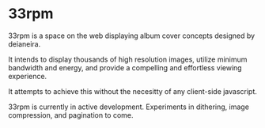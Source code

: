# 33rpm

33rpm is a space on the web displaying album cover concepts designed by deianeira.

It intends to display thousands of high resolution images, utilize minimum bandwidth and energy, and provide a compelling and effortless viewing experience.

It attempts to achieve this without the necesitty of any client-side javascript.

33rpm is currently in active development. Experiments in dithering, image compression, and pagination to come.
